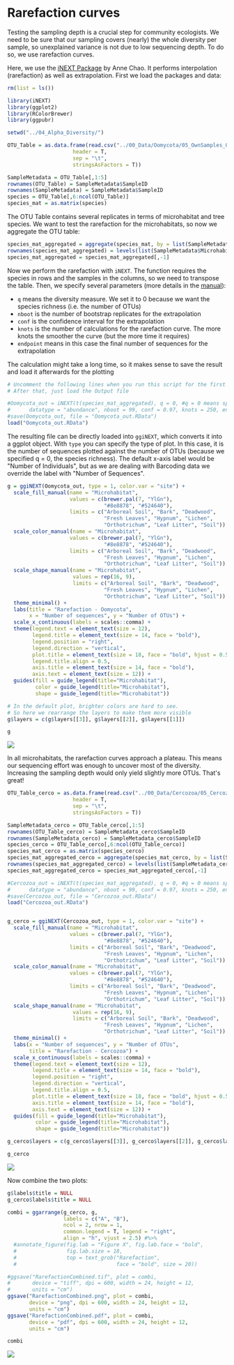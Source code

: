 Rarefaction curves
================

Testing the sampling depth is a crucial step for community ecologists. We need to be sure that our sampling covers (nearly) the whole diversity per sample, so unexplained variance is not due to low sequencing depth. To do so, we use rarefaction curves.

Here, we use the [iNEXT Package](http://chao.stat.nthu.edu.tw/wordpress/software_download/inext-online/) by Anne Chao. It performs interpolation (rarefaction) as well as extrapolation. First we load the packages and data:

``` r
rm(list = ls())

library(iNEXT)
library(ggplot2)
library(RColorBrewer)
library(ggpubr)

setwd("../04_Alpha_Diversity/")

OTU_Table = as.data.frame(read.csv("../00_Data/Oomycota/05_OwnSamples_OTU_Table_min-freq-9588_transposed_withMetadata.tsv", 
                     header = T, 
                     sep = "\t", 
                     stringsAsFactors = T))

SampleMetadata = OTU_Table[,1:5]
rownames(OTU_Table) = SampleMetadata$SampleID
rownames(SampleMetadata) = SampleMetadata$SampleID
species = OTU_Table[,6:ncol(OTU_Table)]
species_mat = as.matrix(species)
```

The OTU Table contains several replicates in terms of microhabitat and tree species. We want to test the rarefaction for the microhabitats, so now we aggregate the OTU table:

``` r
species_mat_aggregated = aggregate(species_mat, by = list(SampleMetadata$Microhabitat), FUN = "sum")
rownames(species_mat_aggregated) = levels(list(SampleMetadata$Microhabitat)[[1]])
species_mat_aggregated = species_mat_aggregated[,-1]
```

Now we perform the rarefaction with `iNEXT`. The function requires the species in rows and the samples in the columns, so we need to transpose the table. Then, we specify several parameters (more details in the [manual](http://140.114.36.3/wordpress/wp-content/uploads/software/iNEXT_Introduction.pdf)):

-   `q` means the diversity measure. We set it to 0 because we want the species richness (i.e. the number of OTUs)
-   `nboot` is the number of bootstrap replicates for the extrapolation
-   `conf` is the confidence interval for the extrapolation
-   `knots` is the number of calculations for the rarefaction curve. The more knots the smoother the curve (but the more time it requires)
-   `endpoint` means in this case the final number of sequences for the extrapolation

The calculation might take a long time, so it makes sense to save the result and load it afterwards for the plotting

``` r
# Uncomment the following lines when you run this script for the first time
# After that, just load the Output file

#Oomycota_out = iNEXT(t(species_mat_aggregated), q = 0, #q = 0 means species richness
#      datatype = "abundance", nboot = 99, conf = 0.97, knots = 250, endpoint = 450000)
#save(Oomycota_out, file = "Oomycota_out.RData")
load("Oomycota_out.RData")
```

The resulting file can be directly loaded into `ggiNEXT`, which converts it into a ggplot object. With `type` you can specify the type of plot. In this case, it is the number of sequences plotted against the number of OTUs (because we specified q = 0, the species richness). The default x-axis label would be "Number of Individuals", but as we are dealing with Barcoding data we override the label with "Number of Sequences".

``` r
g = ggiNEXT(Oomycota_out, type = 1, color.var = "site") +
  scale_fill_manual(name = "Microhabitat", 
                    values = c(brewer.pal(7, "YlGn"), 
                               "#8e8878", "#524640"), 
                    limits = c("Arboreal Soil", "Bark", "Deadwood", 
                               "Fresh Leaves", "Hypnum", "Lichen", 
                               "Orthotrichum", "Leaf Litter", "Soil")) +
  scale_color_manual(name = "Microhabitat", 
                    values = c(brewer.pal(7, "YlGn"), 
                               "#8e8878", "#524640"), 
                    limits = c("Arboreal Soil", "Bark", "Deadwood", 
                               "Fresh Leaves", "Hypnum", "Lichen", 
                               "Orthotrichum", "Leaf Litter", "Soil")) +
  scale_shape_manual(name = "Microhabitat", 
                     values = rep(16, 9), 
                     limits = c("Arboreal Soil", "Bark", "Deadwood", 
                               "Fresh Leaves", "Hypnum", "Lichen", 
                               "Orthotrichum", "Leaf Litter", "Soil")) + 
  theme_minimal() +
  labs(title = "Rarefaction - Oomycota", 
       x = "Number of sequences", y = "Number of OTUs") +
  scale_x_continuous(labels = scales::comma) +
  theme(legend.text = element_text(size = 12), 
        legend.title = element_text(size = 14, face = "bold"), 
        legend.position = "right",
        legend.direction = "vertical", 
        plot.title = element_text(size = 18, face = "bold", hjust = 0.5, vjust = 0.5), 
        legend.title.align = 0.5,
        axis.title = element_text(size = 14, face = "bold"), 
        axis.text = element_text(size = 12)) +
  guides(fill = guide_legend(title="Microhabitat"), 
         color = guide_legend(title="Microhabitat"), 
         shape = guide_legend(title="Microhabitat"))

# In the default plot, brighter colors are hard to see.
# So here we rearrange the layers to make them more visible
g$layers = c(g$layers[[3]], g$layers[[2]], g$layers[[1]])

g
```

![](RarefactionCurves_files/figure-markdown_github/Plot-1.png)

In all microhabitats, the rarefaction curves approach a plateau. This means our sequencing effort was enough to uncover most of the diversity. Increasing the sampling depth would only yield slightly more OTUs. That's great!

``` r
OTU_Table_cerco = as.data.frame(read.csv("../00_Data/Cercozoa/05_Cercozoa_OwnSamples_OTU_Table_min-freq-15684_transposed_withMetadata.tsv", 
                     header = T, 
                     sep = "\t", 
                     stringsAsFactors = T))

SampleMetadata_cerco = OTU_Table_cerco[,1:5]
rownames(OTU_Table_cerco) = SampleMetadata_cerco$SampleID
rownames(SampleMetadata_cerco) = SampleMetadata_cerco$SampleID
species_cerco = OTU_Table_cerco[,6:ncol(OTU_Table_cerco)]
species_mat_cerco = as.matrix(species_cerco)
species_mat_aggregated_cerco = aggregate(species_mat_cerco, by = list(SampleMetadata_cerco$Microhabitat), FUN = "sum")
rownames(species_mat_aggregated_cerco) = levels(list(SampleMetadata_cerco$Microhabitat)[[1]])
species_mat_aggregated_cerco = species_mat_aggregated_cerco[,-1]

#Cercozoa_out = iNEXT(t(species_mat_aggregated), q = 0, #q = 0 means species richness
#      datatype = "abundance", nboot = 99, conf = 0.97, knots = 250, endpoint = 450000)
#save(Cercozoa_out, file = "Cercozoa_out.RData")
load("Cercozoa_out.RData")


g_cerco = ggiNEXT(Cercozoa_out, type = 1, color.var = "site") +
  scale_fill_manual(name = "Microhabitat", 
                    values = c(brewer.pal(7, "YlGn"), 
                               "#8e8878", "#524640"), 
                    limits = c("Arboreal Soil", "Bark", "Deadwood", 
                               "Fresh Leaves", "Hypnum", "Lichen", 
                               "Orthotrichum", "Leaf Litter", "Soil")) +
  scale_color_manual(name = "Microhabitat", 
                    values = c(brewer.pal(7, "YlGn"), 
                               "#8e8878", "#524640"), 
                    limits = c("Arboreal Soil", "Bark", "Deadwood", 
                               "Fresh Leaves", "Hypnum", "Lichen", 
                               "Orthotrichum", "Leaf Litter", "Soil")) +
  scale_shape_manual(name = "Microhabitat", 
                     values = rep(16, 9), 
                     limits = c("Arboreal Soil", "Bark", "Deadwood", 
                               "Fresh Leaves", "Hypnum", "Lichen", 
                               "Orthotrichum", "Leaf Litter", "Soil")) + 
  theme_minimal() +
  labs(x = "Number of sequences", y = "Number of OTUs", 
       title = "Rarefaction - Cercozoa") +
  scale_x_continuous(labels = scales::comma) +
  theme(legend.text = element_text(size = 12), 
        legend.title = element_text(size = 14, face = "bold"), 
        legend.position = "right",
        legend.direction = "vertical", 
        legend.title.align = 0.5,
        plot.title = element_text(size = 18, face = "bold", hjust = 0.5, vjust = 0.5), 
        axis.title = element_text(size = 14, face = "bold"), 
        axis.text = element_text(size = 12)) +
  guides(fill = guide_legend(title="Microhabitat"), 
         color = guide_legend(title="Microhabitat"), 
         shape = guide_legend(title="Microhabitat"))

g_cerco$layers = c(g_cerco$layers[[3]], g_cerco$layers[[2]], g_cerco$layers[[1]])

g_cerco
```

![](RarefactionCurves_files/figure-markdown_github/CercozoaRarefaction-1.png)

Now combine the two plots:

``` r
g$labels$title = NULL
g_cerco$labels$title = NULL

combi = ggarrange(g_cerco, g, 
                  labels = c("A", "B"), 
                  ncol = 2, nrow = 1, 
                  common.legend = T, legend = "right", 
                  align = "h", vjust = 2.5) #%>%
  #annotate_figure(fig.lab = "Figure X", fig.lab.face = "bold", 
  #                fig.lab.size = 18, 
  #                top = text_grob("Rarefaction", 
  #                                face = "bold", size = 20))

#ggsave("RarefactionCombined.tif", plot = combi, 
#       device = "tiff", dpi = 600, width = 24, height = 12, 
#       units = "cm")
ggsave("RarefactionCombined.png", plot = combi, 
       device = "png", dpi = 600, width = 24, height = 12, 
       units = "cm")
ggsave("RarefactionCombined.pdf", plot = combi, 
       device = "pdf", dpi = 600, width = 24, height = 12, 
       units = "cm")

combi
```

![](RarefactionCurves_files/figure-markdown_github/RarefactionCombined-1.png)
